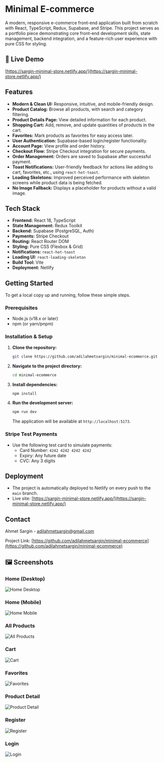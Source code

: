 # Minimal E-commerce

A modern, responsive e-commerce front-end application built from scratch with React, TypeScript, Redux, Supabase, and Stripe. This project serves as a portfolio piece demonstrating core front-end development skills, state management, backend integration, and a feature-rich user experience with pure CSS for styling.

## 🚀 Live Demo

[https://sargin-minimal-store.netlify.app/](https://sargin-minimal-store.netlify.app/)

## Features

- **Modern & Clean UI:** Responsive, intuitive, and mobile-friendly design.
- **Product Catalog:** Browse all products, with search and category filtering.
- **Product Details Page:** View detailed information for each product.
- **Shopping Cart:** Add, remove, and update quantities of products in the cart.
- **Favorites:** Mark products as favorites for easy access later.
- **User Authentication:** Supabase-based login/register functionality.
- **Account Page:** View profile and order history.
- **Checkout Flow:** Stripe Checkout integration for secure payments.
- **Order Management:** Orders are saved to Supabase after successful payment.
- **Toast Notifications:** User-friendly feedback for actions like adding to cart, favorites, etc., using `react-hot-toast`.
- **Loading Skeletons:** Improved perceived performance with skeleton screens while product data is being fetched.
- **No Image Fallback:** Displays a placeholder for products without a valid image.

## Tech Stack

- **Frontend:** React 18, TypeScript
- **State Management:** Redux Toolkit
- **Backend:** Supabase (PostgreSQL, Auth)
- **Payments:** Stripe Checkout
- **Routing:** React Router DOM
- **Styling:** Pure CSS (Flexbox & Grid)
- **Notifications:** `react-hot-toast`
- **Loading UI:** `react-loading-skeleton`
- **Build Tool:** Vite
- **Deployment:** Netlify

## Getting Started

To get a local copy up and running, follow these simple steps.

### Prerequisites

- Node.js (v18.x or later)
- npm (or yarn/pnpm)

### Installation & Setup

1.  **Clone the repository:**
    ```bash
    git clone https://github.com/adilahmetsargin/minimal-ecommerce.git
    ```
2.  **Navigate to the project directory:**
    ```bash
    cd minimal-ecommerce
    ```
3.  **Install dependencies:**
    ```bash
    npm install
    ```
4.  **Run the development server:**
    ```bash
    npm run dev
    ```
    The application will be available at `http://localhost:5173`.

### Stripe Test Payments
- Use the following test card to simulate payments:
  - Card Number: `4242 4242 4242 4242`
  - Expiry: Any future date
  - CVC: Any 3 digits

## Deployment

- The project is automatically deployed to Netlify on every push to the `main` branch.
- Live site: [https://sargin-minimal-store.netlify.app/](https://sargin-minimal-store.netlify.app/)

## Contact

Ahmet Sargin - [adilahmetsargin@gmail.com](mailto:adilahmetsargin@gmail.com)

Project Link: [https://github.com/adilahmetsargin/minimal-ecommerce](https://github.com/adilahmetsargin/minimal-ecommerce)

## 🖼️ Screenshots

### Home (Desktop)
![Home Desktop](public/screenshots/home-desktop..jpeg)

### Home (Mobile)
![Home Mobile](public/screenshots/home-mobile.jpeg)

### All Products
![All Products](public/screenshots/products-desktop.png)

### Cart
![Cart](public/screenshots/cart-desktop.png)

### Favorites
![Favorites](public/screenshots/favorites-desktop.png)

### Product Detail
![Product Detail](public/screenshots/product-detail.png)

### Register
![Register](public/screenshots/register.png)

### Login
![Login](public/screenshots/login.png)
